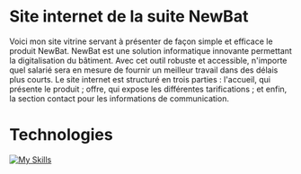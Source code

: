 # Site internet de la suite NewBat

Voici mon site vitrine servant à présenter de façon simple et efficace le produit NewBat. NewBat est une solution informatique innovante permettant la digitalisation du bâtiment. 
Avec cet outil robuste et accessible, n'importe quel salarié sera en mesure de fournir un meilleur travail dans des délais plus courts.
Le site internet est structuré en trois parties : l'accueil, qui présente le produit ; offre, qui expose les différentes tarifications ; et enfin, la section contact pour les informations de communication.
# Technologies

[![My Skills](https://skillicons.dev/icons?i=vscode,typescript,react,vite,tailwind&perline=5)](https://skillicons.dev)
